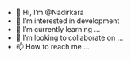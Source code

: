 - 👋 Hi, I’m @Nadirkara
- 👀 I’m interested in development
- 🌱 I’m currently learning ...
- 💞️ I’m looking to collaborate on ...
- 📫 How to reach me ...

<!---
Nadirkara/Nadirkara is a ✨ special ✨ repository because its `README.md` (this file) appears on your GitHub profile.
You can click the Preview link to take a look at your changes.
--->
